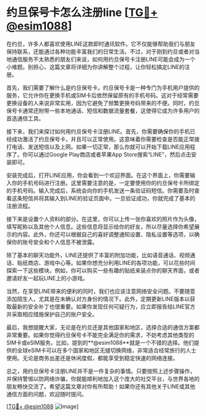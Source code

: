 # 约旦保号卡怎么注册line [[TG💪+ @esim1088](https://t.me/s/esim1088)]

在约旦，许多人都喜欢使用LINE这款即时通讯软件。它不仅能够帮助我们与朋友保持联系，还能通过各种功能丰富我们的日常生活。不过，对于刚到约旦或者对当地通信服务不太熟悉的朋友们来说，如何用约旦保号卡注册LINE可能会成为一个小难题。别担心，这篇文章将详细为你讲解整个过程，让你轻松搞定LINE的注册。

首先，我们需要了解什么是约旦保号卡。约旦保号卡是一种专门为手机用户提供的服务，它允许你在更换手机或SIM卡后依然保留原有的手机号码。这对于经常需要更换设备的人来说非常实用，因为它避免了频繁更换号码带来的不便。同时，约旦保号卡通常还附带一些本地通话、短信和数据流量套餐，这使得它成为许多用户的首选通信工具。

接下来，我们来探讨如何用约旦保号卡注册LINE。首先，你需要确保你的手机已经成功激活了约旦保号卡，并且可以正常使用。这意味着你需要检查是否能正常拨打电话、发送短信以及上网。如果一切正常，那么你就可以开始下载LINE应用程序了。你可以通过Google Play商店或者苹果App Store搜索“LINE”，然后点击安装即可。

安装完成后，打开LINE应用，你会看到一个欢迎界面。在这个界面上，你需要输入你的手机号码进行注册。这里需要注意的是，一定要使用你的约旦保号卡所绑定的手机号码。输入完成后，系统会向你的手机发送一条验证码短信。你需要及时查看这条短信并将其输入到LINE的验证页面中。一旦验证成功，你就完成了基本的注册流程。

接下来是设置个人资料的部分。在这里，你可以上传一张你喜欢的照片作为头像，填写昵称以及其他个人信息。这些信息将显示给你的好友，所以尽量选择你希望展示的内容。此外，你还可以根据自己的喜好调整通知设置、隐私设置等选项，以确保你的账号安全和个人信息不被泄露。

除了基本的聊天功能外，LINE还提供了丰富的附加功能，比如语音通话、视频通话、贴纸商店、游戏中心等。如果你想充分利用LINE的各项功能，可以花些时间探索一下这些模块。例如，你可以购买一些有趣的贴纸来装点你的聊天界面，或者邀请好友一起玩LINE上的小游戏。

当然，在享受LINE带来的便利的同时，我们也应该注意网络安全问题。不要随意添加陌生人，尤其是在未确认对方身份的情况下。此外，定期更新LINE版本以获取最新的安全补丁也很重要。如果你发现任何可疑行为，应立即报告给LINE官方并采取相应措施保护自己的账户安全。

最后，我想提醒大家，无论是在约旦还是其他国家和地区，选择合适的通信方案都非常重要。如果你觉得约旦保号卡不能完全满足你的需求，不妨考虑其他类型的SIM卡或eSIM服务。比如，提到的**@esim1088**就是一个不错的选择。他们提供的全球eSIM卡可以在多个国家和地区无缝切换网络，非常适合经常旅行的人士使用。无论是商务出差还是休闲度假，都能享受到稳定快速的网络连接。

总之，用约旦保号卡注册LINE并不是一件复杂的事情。只要按照上述步骤操作，并保持警惕以防网络诈骗，你就能顺利地加入这个庞大的社交平台，与世界各地的朋友畅快交流了。希望这篇文章对你有所帮助！如果你还有其他关于LINE或其他通信方面的问题，欢迎随时提问。

[[TG💪+ @esim1088](https://t.me/s/esim1088) ![Image](https://i.postimg.cc/4NQfJmqS/Snipaste-2025-05-13-00-14-12.png)]